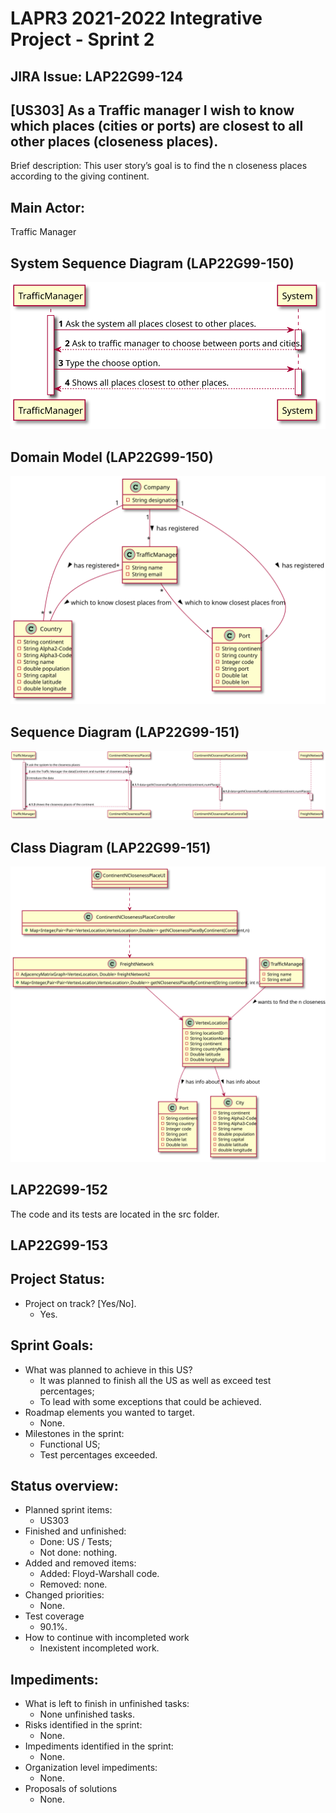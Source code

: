 LAPR3 2021-2022 Integrative Project - Sprint 2
=============================================================================

## JIRA Issue: LAP22G99-124 ##


## [US303] As a Traffic manager I wish to know which places (cities or ports) are closest to all other places (closeness places).
Brief description: This user story’s goal is to find the n closeness places according to the giving continent. 

## Main Actor:

Traffic Manager


## System Sequence Diagram (LAP22G99-150)

![SSD](US303-SSD.svg)

## Domain Model (LAP22G99-150)

![SSD](US303-MD.svg)

## Sequence Diagram (LAP22G99-151)

![SSD](US303-SD.svg)

## Class Diagram (LAP22G99-151)

![SSD](US303-CD.svg)

## LAP22G99-152

The code and its tests are located in the src folder.

## LAP22G99-153
## Project Status:

- Project on track? [Yes/No].
    - Yes.

## Sprint Goals:

- What was planned to achieve in this US?
    - It was planned to finish all the US as well as exceed test percentages;
    - To lead with some exceptions that could be achieved.
- Roadmap elements you wanted to target.
    - None.
- Milestones in the sprint:
    - Functional US;
    - Test percentages exceeded.


## Status overview:

- Planned sprint items:
    - US303
- Finished and unfinished:
    - Done: US / Tests;
    - Not done: nothing.
- Added and removed items:
    - Added: Floyd-Warshall code.
    - Removed: none.
- Changed priorities:
    - None.
- Test coverage
    - 90.1%.
- How to continue with incompleted work
    - Inexistent incompleted work.

## Impediments:

- What is left to finish in unfinished tasks:
    - None unfinished tasks.
- Risks identified in the sprint:
    - None.
- Impediments identified in the sprint:
    - None.
- Organization level impediments:
    - None.
- Proposals of solutions
    - None.